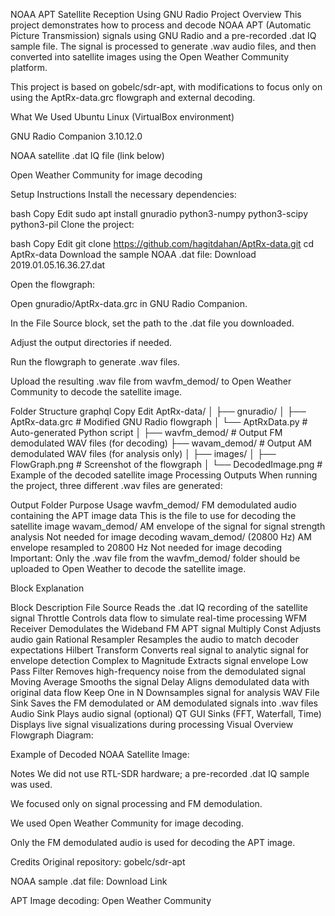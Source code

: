 NOAA APT Satellite Reception Using GNU Radio
Project Overview
This project demonstrates how to process and decode NOAA APT (Automatic Picture Transmission) signals using GNU Radio and a pre-recorded .dat IQ sample file.
The signal is processed to generate .wav audio files, and then converted into satellite images using the Open Weather Community platform.

This project is based on gobelc/sdr-apt, with modifications to focus only on using the AptRx-data.grc flowgraph and external decoding.

What We Used
Ubuntu Linux (VirtualBox environment)

GNU Radio Companion 3.10.12.0

NOAA satellite .dat IQ file (link below)

Open Weather Community for image decoding

Setup Instructions
Install the necessary dependencies:

bash
Copy
Edit
sudo apt install gnuradio python3-numpy python3-scipy python3-pil
Clone the project:

bash
Copy
Edit
git clone https://github.com/hagitdahan/AptRx-data.git
cd AptRx-data
Download the sample NOAA .dat file:
Download 2019.01.05.16.36.27.dat

Open the flowgraph:

Open gnuradio/AptRx-data.grc in GNU Radio Companion.

In the File Source block, set the path to the .dat file you downloaded.

Adjust the output directories if needed.

Run the flowgraph to generate .wav files.

Upload the resulting .wav file from wavfm_demod/ to Open Weather Community to decode the satellite image.

Folder Structure
graphql
Copy
Edit
AptRx-data/
│
├── gnuradio/
│   ├── AptRx-data.grc     # Modified GNU Radio flowgraph
│   └── AptRxData.py       # Auto-generated Python script
│
├── wavfm_demod/           # Output FM demodulated WAV files (for decoding)
├── wavam_demod/           # Output AM demodulated WAV files (for analysis only)
│
├── images/
│   ├── FlowGraph.png      # Screenshot of the flowgraph
│   └── DecodedImage.png   # Example of the decoded satellite image
Processing Outputs
When running the project, three different .wav files are generated:


Output Folder	Purpose	Usage
wavfm_demod/	FM demodulated audio containing the APT image data	This is the file to use for decoding the satellite image
wavam_demod/	AM envelope of the signal for signal strength analysis	Not needed for image decoding
wavam_demod/ (20800 Hz)	AM envelope resampled to 20800 Hz	Not needed for image decoding
Important:
Only the .wav file from the wavfm_demod/ folder should be uploaded to Open Weather to decode the satellite image.

Block Explanation

Block	Description
File Source	Reads the .dat IQ recording of the satellite signal
Throttle	Controls data flow to simulate real-time processing
WFM Receiver	Demodulates the Wideband FM APT signal
Multiply Const	Adjusts audio gain
Rational Resampler	Resamples the audio to match decoder expectations
Hilbert Transform	Converts real signal to analytic signal for envelope detection
Complex to Magnitude	Extracts signal envelope
Low Pass Filter	Removes high-frequency noise from the demodulated signal
Moving Average	Smooths the signal
Delay	Aligns demodulated data with original data flow
Keep One in N	Downsamples signal for analysis
WAV File Sink	Saves the FM demodulated or AM demodulated signals into .wav files
Audio Sink	Plays audio signal (optional)
QT GUI Sinks (FFT, Waterfall, Time)	Displays live signal visualizations during processing
Visual Overview
Flowgraph Diagram:


Example of Decoded NOAA Satellite Image:


Notes
We did not use RTL-SDR hardware; a pre-recorded .dat IQ sample was used.

We focused only on signal processing and FM demodulation.

We used Open Weather Community for image decoding.

Only the FM demodulated audio is used for decoding the APT image.

Credits
Original repository: gobelc/sdr-apt

NOAA sample .dat file: Download Link

APT Image decoding: Open Weather Community


